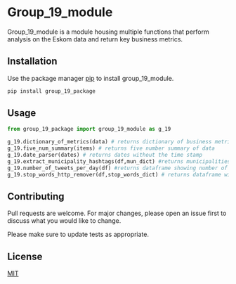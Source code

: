 # Group_19_module

Group_19_module is a module housing multiple functions that perform analysis on the Eskom data and return key business metrics.

## Installation

Use the package manager [pip](https://github.com/Mikovhe/Group_19_JHB.git) to install group_19_module.

```bash
pip install group_19_package
```

## Usage

```python
from group_19_package import group_19_module as g_19

g_19.dictionary_of_metrics(data) # returns dictionary of business metrics
g_19.five_num_summary(items) # returns five number summary of data
g_19.date_parser(dates) # returns dates without the time stamp
g_19.extract_municipality_hashtags(df,mun_dict) #returns municipalities and hashtags from tweets
g_19.number_of_tweets_per_day(df) #returns dataframe showing number of tweets per day
g_19.stop_words_http_remover(df,stop_words_dict) # returns dataframe without stop and urls on 'Tweets' column

```

## Contributing
Pull requests are welcome. For major changes, please open an issue first to discuss what you would like to change.

Please make sure to update tests as appropriate.


## License
[MIT](https://choosealicense.com/licenses/mit/)
